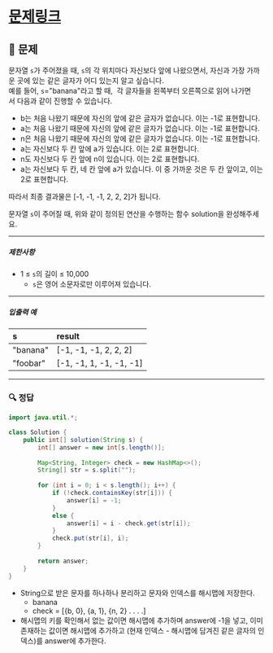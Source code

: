 # [문제링크](https://school.programmers.co.kr/learn/courses/30/lessons/142086)

## 📝 문제

문자열 `s`가 주어졌을 때, `s`의 각 위치마다 자신보다 앞에 나왔으면서, 자신과 가장 가까운 곳에 있는 같은 글자가 어디 있는지 알고 싶습니다.  
예를 들어, `s`="banana"라고 할 때,  각 글자들을 왼쪽부터 오른쪽으로 읽어 나가면서 다음과 같이 진행할 수 있습니다.

-   b는 처음 나왔기 때문에 자신의 앞에 같은 글자가 없습니다. 이는 -1로 표현합니다.
-   a는 처음 나왔기 때문에 자신의 앞에 같은 글자가 없습니다. 이는 -1로 표현합니다.
-   n은 처음 나왔기 때문에 자신의 앞에 같은 글자가 없습니다. 이는 -1로 표현합니다.
-   a는 자신보다 두 칸 앞에 a가 있습니다. 이는 2로 표현합니다.
-   n도 자신보다 두 칸 앞에 n이 있습니다. 이는 2로 표현합니다.
-   a는 자신보다 두 칸, 네 칸 앞에 a가 있습니다. 이 중 가까운 것은 두 칸 앞이고, 이는 2로 표현합니다.

따라서 최종 결과물은 [-1, -1, -1, 2, 2, 2]가 됩니다.

문자열 `s`이 주어질 때, 위와 같이 정의된 연산을 수행하는 함수 solution을 완성해주세요.

---

##### 제한사항

-   1 ≤ `s`의 길이 ≤ 10,000
    -   `s`은 영어 소문자로만 이루어져 있습니다.

---

##### 입출력 예

| s        | result                  |
|:-------- |:----------------------- |
| "banana" | [-1, -1, -1, 2, 2, 2]   |
| "foobar" | [-1, -1, 1, -1, -1, -1] |


---

### 🔍 정답

```java
import java.util.*;

class Solution {
    public int[] solution(String s) {
        int[] answer = new int[s.length()];
        
        Map<String, Integer> check = new HashMap<>();
        String[] str = s.split("");
        
        for (int i = 0; i < s.length(); i++) {
            if (!check.containsKey(str[i])) {
                answer[i] = -1;
            }
            else {
                answer[i] = i - check.get(str[i]);
            }
            check.put(str[i], i);
        }
        
        return answer;
    }
}
```
- String으로 받은 문자를 하나하나 분리하고 문자와 인덱스를 해시맵에 저장한다.
	- banana
	- check = [{b, 0}, {a, 1}, {n, 2} . . . .]
- 해시맵의 키를 확인해서 없는 값이면 해시맵에 추가하며 answer에 -1을 넣고, 이미 존재하는 값이면 해시맵에 추가하고 (현재 인덱스 - 해시맵에 담겨진 같은 글자의 인덱스)를 answer에 추가한다.